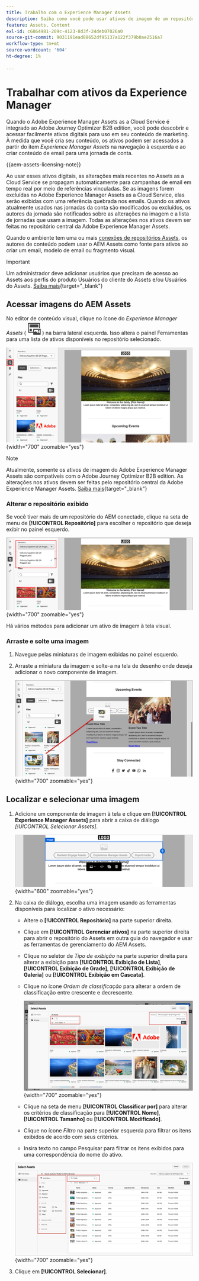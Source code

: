 ```yaml
---
title: Trabalho com o Experience Manager Assets
description: Saiba como você pode usar ativos de imagem de um repositório conectado do AEM Assets ao criar conteúdo no Adobe Journey Optimizer B2B edition.
feature: Assets, Content
exl-id: c6864981-209c-4123-8d3f-24deb07026a0
source-git-commit: 9031191ead88652df95137a122f379b0ae2516a7
workflow-type: tm+mt
source-wordcount: '604'
ht-degree: 1%

---
```


# Trabalhar com ativos da Experience Manager

Quando o Adobe Experience Manager Assets as a Cloud Service é integrado ao Adobe Journey Optimizer B2B edition, você pode descobrir e acessar facilmente ativos digitais para uso em seu conteúdo de marketing. À medida que você cria seu conteúdo, os ativos podem ser acessados a partir do item _Experience Manager Assets_ na navegação à esquerda e ao criar conteúdo de email para uma jornada de conta.

{{aem-assets-licensing-note}}

Ao usar esses ativos digitais, as alterações mais recentes no Assets as a Cloud Service se propagam automaticamente para campanhas de email em tempo real por meio de referências vinculadas. Se as imagens forem excluídas no Adobe Experience Manager Assets as a Cloud Service, elas serão exibidas com uma referência quebrada nos emails. Quando os ativos atualmente usados nas jornadas da conta são modificados ou excluídos, os autores da jornada são notificados sobre as alterações na imagem e a lista de jornadas que usam a imagem. Todas as alterações nos ativos devem ser feitas no repositório central da Adobe Experience Manager Assets.

Quando o ambiente tem uma ou mais [conexões de repositórios Assets](../admin/configure-aem-repositories.md), os autores de conteúdo podem usar o AEM Assets como fonte para ativos ao criar um email, modelo de email ou fragmento visual.

>[!IMPORTANT]
>
>Um administrador deve adicionar usuários que precisam de acesso ao Assets aos perfis do produto Usuários do cliente do Assets e/ou Usuários do Assets. [Saiba mais](https://experienceleague.adobe.com/pt-br/docs/experience-manager-cloud-service/content/security/ims-support#managing-products-and-user-access-in-admin-console){target="_blank"}

## Acessar imagens do AEM Assets

No editor de conteúdo visual, clique no ícone do _Experience Manager Assets_ ( ![Experience Manager Assets](../../assets/do-not-localize/icon-assets-aem.svg) ) na barra lateral esquerda. Isso altera o painel Ferramentas para uma lista de ativos disponíveis no repositório selecionado.

![Clique no ícone do seletor do Assets para acessar os ativos da imagem](./assets/content-assets-selector-aem-assets.png){width="700" zoomable="yes"}

>[!NOTE]
>
>Atualmente, somente os ativos de imagem do Adobe Experience Manager Assets são compatíveis com o Adobe Journey Optimizer B2B edition. As alterações nos ativos devem ser feitas pelo repositório central da Adobe Experience Manager Assets. [Saiba mais](https://experienceleague.adobe.com/pt-br/docs/experience-manager-cloud-service/content/assets/manage/manage-digital-assets){target="_blank"}

### Alterar o repositório exibido

Se você tiver mais de um repositório do AEM conectado, clique na seta de menu de **[!UICONTROL Repositório]** para escolher o repositório que deseja exibir no painel esquerdo.

![Escolha um repositório do AEM Assets para acessar os ativos da imagem](./assets/content-assets-selector-aem-repo.png){width="700" zoomable="yes"}

Há vários métodos para adicionar um ativo de imagem à tela visual.

### Arraste e solte uma imagem

1. Navegue pelas miniaturas de imagem exibidas no painel esquerdo.

1. Arraste a miniatura da imagem e solte-a na tela de desenho onde deseja adicionar o novo componente de imagem.

   ![Arraste e solte um ativo de imagem](./assets/content-drag-drop-image-aem-assets.png){width="700" zoomable="yes"}

## Localizar e selecionar uma imagem

1. Adicione um componente de imagem à tela e clique em **[!UICONTROL Experience Manager Assets]** para abrir a caixa de diálogo _[!UICONTROL Selecionar Assets]_.

   ![Selecione um ativo para o componente de imagem](./assets/content-image-component-empty.png){width="600" zoomable="yes"}

1. Na caixa de diálogo, escolha uma imagem usando as ferramentas disponíveis para localizar o ativo necessário:

   * Altere o **[!UICONTROL Repositório]** na parte superior direita.

   * Clique em **[!UICONTROL Gerenciar ativos]** na parte superior direita para abrir o repositório do Assets em outra guia do navegador e usar as ferramentas de gerenciamento do AEM Assets.

   * Clique no seletor de _Tipo de exibição_ na parte superior direita para alterar a exibição para **[!UICONTROL Exibição de Lista]**, **[!UICONTROL Exibição de Grade]**, **[!UICONTROL Exibição de Galeria]** ou **[!UICONTROL Exibição em Cascata]**.

   * Clique no ícone _Ordem de classificação_ para alterar a ordem de classificação entre crescente e decrescente.

     ![Use as ferramentas na caixa de diálogo Selecionar Assets para localizar e selecionar um ativo de imagem](./assets/content-select-assets-dialog-aem.png){width="700" zoomable="yes"}

   * Clique na seta de menu **[!UICONTROL Classificar por]** para alterar os critérios de classificação para **[!UICONTROL Nome]**, **[!UICONTROL Tamanho]** ou **[!UICONTROL Modificado]**.

   * Clique no ícone _Filtro_ na parte superior esquerda para filtrar os itens exibidos de acordo com seus critérios.

   * Insira texto no campo Pesquisar para filtrar os itens exibidos para uma correspondência do nome do ativo.

   ![Use os filtros e o campo de pesquisa para localizar o ativo](./assets/content-select-assets-dialog-aem-filter.png){width="700" zoomable="yes"}

1. Clique em **[!UICONTROL Selecionar]**.
<!-- 

## Upload assets

To import files to Assets as a Cloud Service, you first need to browse or create the folder to be used for storage. You can then import an asset and add it to your email content. After assets are uploaded, you can [use the image assets as you author content](./assets-overview.md#add-assets-to-your-content).

1. While authoring your content in the email designer, drag an image element into the canvas. 

   The properties on the right reflect the image element selection. 

1. Click **[!UICONTROL Import media]** to open the _[!UICONTROL Upload image]_ dialog.

1. If your file system is open to your image file, drag and drop the file on the box in the dialog.

   ![Upload image file to Assets repository](./assets/email-designer-image-upload.png){width="700" zoomable="yes"}

   You can also click the **[!UICONTROL Select a file from your computer]** link and use your file system to locate and select the image file. Click Open and the image file is displayed in the box.

1. Click **[!UICONTROL Import]**.
-->
